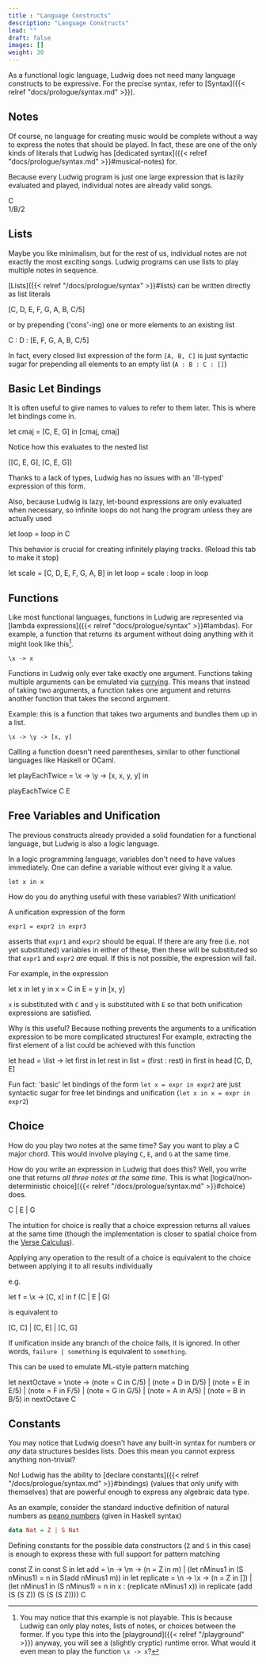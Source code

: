 ```yaml
---
title : "Language Constructs"
description: "Language Constructs"
lead: ""
draft: false
images: []
weight: 30
---
```


As a functional logic language, Ludwig does not need many language constructs to be expressive.
For the precise syntax, refer to [Syntax]({{< relref "docs/prologue/syntax.md" >}}).

## Notes
Of course, no language for creating music would be complete without a way to express the notes that should be played.
In fact, these are one of the only kinds of literals that Ludwig has [dedicated syntax]({{< relref "docs/prologue/syntax.md" >}}#musical-notes) for.

Because every Ludwig program is just one large expression that is lazily evaluated and played, individual notes are already valid songs.

<div class="example">
C
</div>

<div class="example">
1/B/2
</div>

## Lists
Maybe you like minimalism, but for the rest of us, individual notes are not exactly the most exciting songs. Ludwig programs can use lists to play multiple notes in sequence.

[Lists]({{< relref "/docs/prologue/syntax" >}}#lists) can be written directly as list literals
<div class="example">
[C, D, E, F, G, A, B, C/5]
</div>

or by prepending ('cons'-ing) one or more elements to an existing list
<div class="example">
C : D : [E, F, G, A, B, C/5]
</div>

In fact, every closed list expression of the form `[A, B, C]` is just syntactic sugar for prepending all elements to an empty list (`A : B : C : []`)

## Basic Let Bindings
It is often useful to give names to values to refer to them later. This is where let bindings come in.

<div class="example">
let cmaj = [C, E, G] in [cmaj, cmaj]
</div>

Notice how this evaluates to the nested list
<div class="example">
[[C, E, G], [C, E, G]]
</div>

Thanks to a lack of types, Ludwig has no issues with an 'ill-typed' expression of this form.

Also, because Ludwig is lazy, let-bound expressions are only evaluated when necessary, so infinite loops do not hang the program unless they are actually used
<div class="example">
let loop = loop in C
</div>

This behavior is crucial for creating infinitely playing tracks. (Reload this tab to make it stop)
<div class="example">
let scale = [C, D, E, F, G, A, B] in
let loop = scale : loop in 
loop
</div>

## Functions
Like most functional languages, functions in Ludwig are represented via [lambda expressions]({{< relref "docs/prologue/syntax" >}}#lambdas). For example, a function that returns its argument without doing anything with it might look like this[^not-runnable].
```
\x -> x
```



Functions in Ludwig only ever take exactly one argument. Functions taking multiple arguments can be emulated via [currying](https://en.wikipedia.org/wiki/Currying). 
This means that instead of taking two arguments, a function takes one argument and returns another function that takes the second argument.

Example: this is a function that takes two arguments and bundles them up in a list.
```
\x -> \y -> [x, y]
```

Calling a function doesn't need parentheses, similar to other functional languages like Haskell or OCaml.

<div class="example">
let playEachTwice = \x -> \y -> [x, x, y, y] in

playEachTwice C E
</div>

## Free Variables and Unification
The previous constructs already provided a solid foundation for a functional language, but Ludwig is also a logic language.

In a logic programming language, variables don't need to have values immediately. One can define a variable without ever giving it a value.
```
let x in x
``` 

How do you do anything useful with these variables? With unification!

A unification expression of the form
```
expr1 = expr2 in expr3
```
asserts that `expr1` and `expr2` should be equal. If there are any free (i.e. not yet substituted) variables in either of these, then these will be substituted so that `expr1` and `expr2` *are* equal. If this is not possible, the expression will fail.

For example, in the expression

<div class="example">
let x in 
let y in
x = C in
E = y in
[x, y]
</div>

`x` is substituted with `C` and `y` is substituted with `E` so that
both unification expressions are satisfied.

Why is this useful? Because nothing prevents the arguments to a unification expression to be more complicated structures!
For example, extracting the first element of a list could be achieved with this function
<div class="example">
let head = \list ->
  let first in
  let rest in
  list = (first : rest) in
  first
in
head [C, D, E]
</div>

Fun fact: 'basic' let bindings of the form `let x = expr in expr2` are just syntactic sugar for free let bindings and unification (`let x in x = expr in expr2`)

## Choice
How do you play two notes at the same time?
Say you want to play a C major chord. This would involve playing `C`, `E`, and `G` at the same time.

How do you write an expression in Ludwig that does this?
Well, you write one that returns *all three notes at the same time*. This is what [logical/non-deterministic choice]({{< relref "/docs/prologue/syntax.md" >}}#choice) does.

<div class="example">
C | E | G
</div>

The intuition for choice is really that a choice expression returns all values at the same time (though the implementation is closer to spatial choice from the [Verse Calculus](https://simon.peytonjones.org/assets/pdfs/verse-conf.pdf)).

Applying any operation to the result of a choice is equivalent to the choice between applying it to all results individually

e.g.
<div class="example">
let f = \x -> [C, x] in
f (C | E | G)
</div>

is equivalent to
<div class="example">
[C, C] | [C, E] | [C, G]
</div>

If unification inside any branch of the choice fails, it is ignored. In other words, `failure | something` is equivalent to `something`.

This can be used to emulate ML-style pattern matching
<div class="example">
let nextOctave = \note ->
    (note = C in C/5)
  | (note = D in D/5)
  | (note = E in E/5)
  | (note = F in F/5)
  | (note = G in G/5)
  | (note = A in A/5)
  | (note = B in B/5)
in
nextOctave C
</div>

## Constants

You may notice that Ludwig doesn't have any built-in syntax for numbers or *any* data structures besides lists.
Does this mean you cannot express anything non-trivial? 

No! Ludwig has the ability to [declare constants]({{< relref "/docs/prologue/syntax.md" >}}#bindings) (values that only unify with themselves) that are powerful enough to express any algebraic data type.

As an example, consider the standard inductive definition of natural numbers as [peano numbers](https://en.wikipedia.org/wiki/Peano_axioms) (given in Haskell syntax)

```hs
data Nat = Z | S Nat
```

Defining constants for the possible data constructors (`Z` and `S` in this case) is enough to express these with full support for pattern matching

<div class="example">
const Z in
const S in
let add = \n -> \m -> 
     (n = Z in m)
   | (let nMinus1 in
     (S nMinus1) = n in
     S(add nMinus1 m))
in
let replicate = \n -> \x ->
      (n = Z in [])
    | (let nMinus1 in
       (S nMinus1) = n in
       x : (replicate nMinus1 x))
in
replicate (add (S (S Z)) (S (S (S Z)))) C
</div>


[^not-runnable]: You may notice that this example is not playable. This is because Ludwig can only play notes, lists of notes, or choices between the former. If you type this into the [playground]({{< relref "/playground" >}}) anyway, you will see a (slightly cryptic) runtime error. What would it even mean to play the function `\x -> x`?

